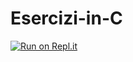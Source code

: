 # Esercizi-in-C
[![Run on Repl.it](https://repl.it/badge/github/iamgiu/undefined)](https://repl.it/github/iamgiu/undefined)
